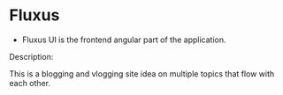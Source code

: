 # Fluxus

- Fluxus UI is the frontend angular part of the application.

Description:

This is a blogging and vlogging site idea on multiple topics that flow with each other.
